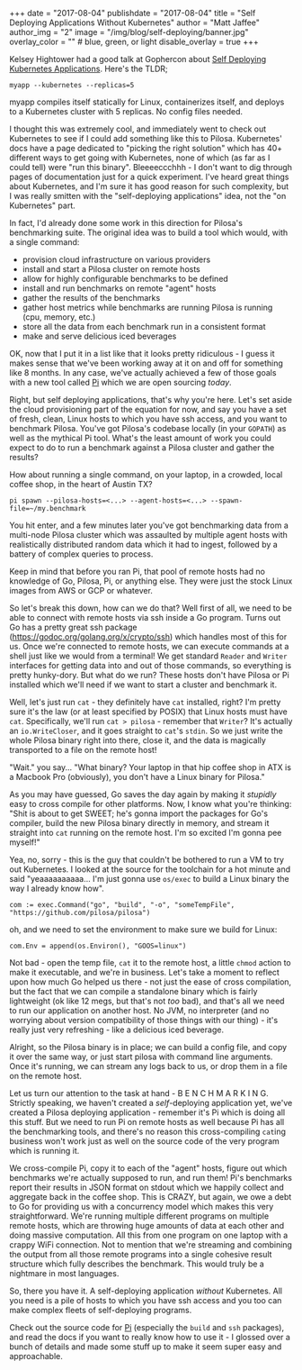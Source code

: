+++
date = "2017-08-04"
publishdate = "2017-08-04"
title = "Self Deploying Applications Without Kubernetes"
author = "Matt Jaffee"
author_img = "2"
image = "/img/blog/self-deploying/banner.jpg"
overlay_color = "" # blue, green, or light
disable_overlay = true
+++

Kelsey Hightower had a good talk at Gophercon about [Self Deploying Kubernetes
Applications](https://www.youtube.com/watch?v=XPC-hFL-4lU). Here's the TLDR;

`myapp --kubernetes --replicas=5`

myapp compiles itself statically for Linux, containerizes itself, and deploys to
a Kubernetes cluster with 5 replicas. No config files needed.

I thought this was extremely cool, and immediately went to check out Kubernetes
to see if I could add something like this to Pilosa. Kubernetes' docs have a
page dedicated to "picking the right solution" which has 40+ different ways to
get going with Kubernetes, none of which (as far as I could tell) were "run this
binary". Bleeeeccchhh - I don't want to dig through pages of documentation just
for a quick experiment. I've heard great things about Kubernetes, and I'm sure
it has good reason for such complexity, but I was really smitten with the
"self-deploying applications" idea, not the "on Kubernetes" part.

In fact, I'd already done some work in this direction for Pilosa's benchmarking
suite. The original idea was to build a tool which would, with a single command: 

- provision cloud infrastructure on various providers
- install and start a Pilosa cluster on remote hosts
- allow for highly configurable benchmarks to be defined
- install and run benchmarks on remote "agent" hosts
- gather the results of the benchmarks
- gather host metrics while benchmarks are running Pilosa is running (cpu, memory, etc.)
- store all the data from each benchmark run in a consistent format
- make and serve delicious iced beverages

OK, now that I put it in a list like that it looks pretty ridiculous - I guess
it makes sense that we've been working away at it on and off for something like
8 months. In any case, we've actually achieved a few of those goals with a new
tool called [Pi](https://github.com/pilosa/tools) which we are open sourcing *today*.

Right, but self deploying applications, that's why you're here. Let's set aside
the cloud provisioning part of the equation for now, and say you have a set of
fresh, clean, Linux hosts to which you have ssh access, and you want to
benchmark Pilosa. You've got Pilosa's codebase locally (in your `GOPATH`) as
well as the mythical Pi tool. What's the least amount of work you could
expect to do to run a benchmark against a Pilosa cluster and gather the results?

How about running a single command, on your laptop, in a crowded, local coffee
shop, in the heart of Austin TX?

`pi spawn --pilosa-hosts=<...> --agent-hosts=<...> --spawn-file=~/my.benchmark`

You hit enter, and a few minutes later you've got benchmarking data from a
multi-node Pilosa cluster which was assaulted by multiple agent hosts with
realistically distributed random data which it had to ingest, followed by a
battery of complex queries to process.

Keep in mind that before you ran Pi, that pool of remote hosts had no
knowledge of Go, Pilosa, Pi, or anything else. They were just the stock
Linux images from AWS or GCP or whatever.

So let's break this down, how can we do that? Well first of all, we need to be
able to connect with remote hosts via ssh inside a Go program. Turns out Go has
a pretty great ssh package (https://godoc.org/golang.org/x/crypto/ssh) which
handles most of this for us. Once we're connected to remote hosts, we can
execute commands at a shell just like we would from a terminal! We get standard
`Reader` and `Writer` interfaces for getting data into and out of those
commands, so everything is pretty hunky-dory. But what do we run? These hosts
don't have Pilosa or Pi installed which we'll need if we want to start a cluster
and benchmark it.

Well, let's just run `cat` - they definitely have `cat` installed, right? I'm
pretty sure it's the law (or at least specified by POSIX) that Linux hosts must
have `cat`. Specifically, we'll run `cat > pilosa` - remember that `Writer`?
It's actually an `io.WriteCloser`, and it goes straight to `cat`'s `stdin`. So
we just write the whole Pilosa binary right into there, close it, and the
data is magically transported to a file on the remote host!

"Wait." you say... "What binary? Your laptop in that hip coffee shop in ATX is a
Macbook Pro (obviously), you don't have a Linux binary for Pilosa." 

As you may have guessed, Go saves the day again by making it *stupidly* easy to
cross compile for other platforms. Now, I know what you're thinking: "Shit is
about to get SWEET; he's gonna import the packages for Go's compiler, build the
new Pilosa binary directly in memory, and stream it straight into `cat` running
on the remote host. I'm so excited I'm gonna pee myself!"

Yea, no, sorry - this is the guy that couldn't be bothered to run a VM to try
out Kubernetes. I looked at the source for the toolchain for a hot minute and
said "yeaaaaaaaaaa... I'm just gonna use `os/exec` to build a Linux binary the
way I already know how".

`com := exec.Command("go", "build", "-o", "someTempFile", "https://github.com/pilosa/pilosa")`

oh, and we need to set the environment to make sure we build for Linux:

`com.Env = append(os.Environ(), "GOOS=linux")`

Not bad - open the temp file, `cat` it to the remote host, a little `chmod`
action to make it executable, and we're in business. Let's take a moment to
reflect upon how much Go helped us there - not just the ease of cross
compilation, but the fact that we can compile a standalone binary which is
fairly lightweight (ok like 12 megs, but that's not *too* bad), and that's all
we need to run our application on another host. No JVM, no interpreter (and no
worrying about version compatibility of those things with our thing) - it's
really just very refreshing - like a delicious iced beverage.

Alright, so the Pilosa binary is in place; we can build a config file, and copy
it over the same way, or just start pilosa with command line arguments. Once it's
running, we can stream any logs back to us, or drop them in a file on the remote
host. 

Let us turn our attention to the task at hand - B E N C H M A R K I N G.
Strictly speaking, we haven't created a *self*-deploying application yet, we've
created a Pilosa deploying application - remember it's Pi which is doing all
this stuff. But we need to run Pi on remote hosts as well because Pi has all the
benchmarking tools, and there's no reason this cross-compiling `cat`ing business
won't work just as well on the source code of the very program which is running
it.

We cross-compile Pi, copy it to each of the "agent" hosts, figure out which
benchmarks we're actually supposed to run, and run them! Pi's benchmarks report
their results in JSON format on stdout which we happily collect and aggregate
back in the coffee shop. This is CRAZY, but again, we owe a debt to Go for
providing us with a concurrency model which makes this very straightforward.
We're running multiple different programs on multiple remote hosts, which are
throwing huge amounts of data at each other and doing massive computation. All
this from one program on one laptop with a crappy WiFi connection. Not to
mention that we're streaming and combining the output from all those remote
programs into a single cohesive result structure which fully describes the
benchmark. This would truly be a nightmare in most languages.

So, there you have it. A self-deploying application *without* Kubernetes. All
you need is a pile of hosts to which you have ssh access and you too can make
complex fleets of self-deploying programs.

Check out the source code for [Pi](github.com/pilosa/tools) (especially the
`build` and `ssh` packages), and read the docs if you want to really know how to
use it - I glossed over a bunch of details and made some stuff up to make it
seem super easy and approachable.
